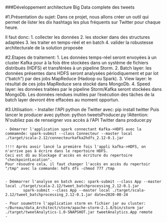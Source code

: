 ###Développement architecture Big Data complete des tweets

#1.Présentation du sujet:
Dans ce projet, nous allons créer un outil qui permet de lister les dix hashtags les plus fréquents sur Twitter pour chaque heure.

Il faut donc:
    1. collecter les données
    2. les stocker dans des structures adaptées
    3. les traiter en temps-réel et en batch
    4. valider la robustesse architecturale de la solution proposée


#2.Etapes de traitement:
    1. Les données temps-réel seront envoyées à un cluster Kafka pour à la fois être stockées dans un système de fichiers distribués (HDFS) et transférées à un pipeline Storm.
    2. Batch layer: les données présentes dans HDFS seront analysées périodiquement et par lot (“batch”) par des jobs MapReduce (Hadoop ou Spark).
    3. View layer: le résultat de ces jobs MapReduce sera stocké dans MongoDb.
    4. Speed layer: les données traitées par le pipeline Storm/Kafka seront stockées dans MongoDb. Les données rendues inutiles par l’exécution des tâches de la batch layer devront être effacées au moment opportun.

#3.Utilisation:
    - Installer l'API python de Twitter avec: pip install twitter
            Puis lancer le producer avec python: python tweetsProducer.py
            !Attention: N'oubliez pas de renseigner vos accès à l'API Twitter dans producer.py
            
    - Démarrer l'application spark connectant Kafka->HDFS avec la commamnde: spark-submit --class Connecteur --master local ./target/scala-2.12/connecteurkafka2hdfs_2.12-0.1.jar
    
    !!!! Après avoir lancé la première fois l'appli kafka->HDFS, on n'arrive pas à écrire dans le repertoire HDFS.
	Ceci est dû au blockage d'accès en écriture du repertoire "checkpointLocation".
	Pour résoudre cela, il faut changer l'accès en accès du repertoir "/tmp" avec la commande: hdfs dfs -chmod 777 /tmp 
	

    - Démmarrer l'analyse en batch avec: spark-submit --class App --master local ./target/scala-2.12/tweet_batchprocessing_2.12-0.1.jar
    		spark-submit --class App --master local ./target/scala-2.12/tweet_batchprocessing_2.12-0.1.jar date=2020-08-24

    - Pour soumettre l'application storm en fichier jar au cluster: ~/Bureau/data_Architect/storm/apache-storm-2.1.0/bin/storm jar ./target/tweetAnalytics-1.0-SNAPSHOT.jar tweetAnalytics.App remote
    - 
